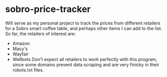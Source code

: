 # sobro-price-tracker
Will serve as my personal project to track the prices from different retailers for a Sobro smart coffee table, and perhaps other items I can add to the list.
So far, the retailers of interest are:
 - Amazon
 - Macy's
 - Wayfair
 - Wellbots
Don't expect all retailers to work perfectly with this program, since some domains prevent data scraping and are very finicky in their robots.txt files.

